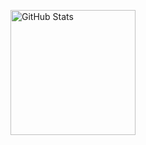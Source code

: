 
  <img 
    align="center" 
    alt="GitHub Stats" 
    height="200" 
    style="padding-right: 10px;" 
    src="https://github-readme-stats.vercel.app/api/pin/?username=Hannterene&repo=Atividade-POO---Padroes-de-projeto
&theme=jolly" 
  />
